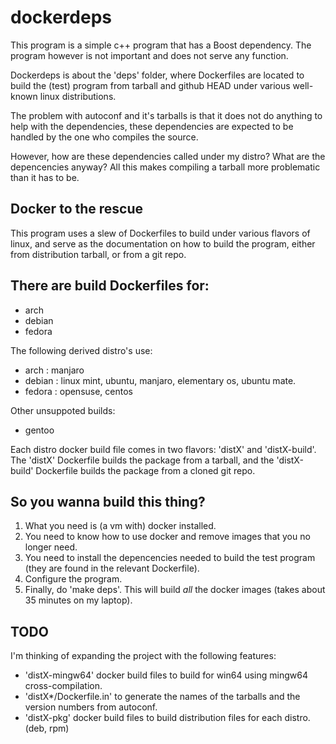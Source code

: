 dockerdeps
==========

This program is a simple c++ program that has a Boost dependency. The program however is not important and does not serve any function.

Dockerdeps is about the 'deps' folder, where Dockerfiles are located to build the (test) program from tarball and github HEAD under various well-known linux distributions.

The problem with autoconf and it's tarballs is that it does not do anything to help with the dependencies, these dependencies are expected to be handled by the one who compiles the source.

However, how are these dependencies called under my distro? What are the depencencies anyway? All this makes compiling a tarball more problematic than it has to be.

Docker to the rescue
--------------------

This program uses a slew of Dockerfiles to build under various flavors of linux, and serve as the documentation on how to build the program, either from distribution tarball, or from a git repo.

There are build Dockerfiles for:
--------------------------------

* arch
* debian
* fedora

The following derived distro's use:
* arch : manjaro
* debian : linux mint, ubuntu, manjaro, elementary os, ubuntu mate.
* fedora : opensuse, centos

Other unsuppoted builds:
* gentoo

Each distro docker build file comes in two flavors: 'distX' and 'distX-build'. The 'distX' Dockerfile builds the package from a tarball, and the 'distX-build' Dockerfile builds the package from a cloned git repo.

So you wanna build this thing?
------------------------------

1) What you need is (a vm with) docker installed.
2) You need to know how to use docker and remove images that you no longer need.
3) You need to install the depencencies needed to build the test program (they are found in the relevant Dockerfile).
4) Configure the program.
5) Finally, do 'make deps'. This will build *all* the docker images (takes about 35 minutes on my laptop).

TODO
----
I'm thinking of expanding the project with the following features:
* 'distX-mingw64' docker build files to build for win64 using mingw64 cross-compilation.
* 'distX*/Dockerfile.in' to generate the names of the tarballs and the version numbers from autoconf.
* 'distX-pkg' docker build files to build distribution files for each distro. (deb, rpm)

